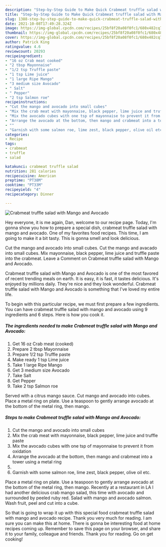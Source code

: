 ```yaml
---
description: "Step-by-Step Guide to Make Quick Crabmeat truffle salad with Mango and Avocado"
title: "Step-by-Step Guide to Make Quick Crabmeat truffle salad with Mango and Avocado"
slug: 1388-step-by-step-guide-to-make-quick-crabmeat-truffle-salad-with-mango-and-avocado
date: 2021-10-08T17:49:28.324Z
image: https://img-global.cpcdn.com/recipes/25bf8f20a08f0fc1/680x482cq70/crabmeat-truffle-salad-with-mango-and-avocado-recipe-main-photo.jpg
thumbnail: https://img-global.cpcdn.com/recipes/25bf8f20a08f0fc1/680x482cq70/crabmeat-truffle-salad-with-mango-and-avocado-recipe-main-photo.jpg
cover: https://img-global.cpcdn.com/recipes/25bf8f20a08f0fc1/680x482cq70/crabmeat-truffle-salad-with-mango-and-avocado-recipe-main-photo.jpg
author: Patrick King
ratingvalue: 4.6
reviewcount: 20293
recipeingredient:
- "16 oz Crab meat cooked"
- "2 tbsp Mayonnaise"
- "1/2 tsp Truffle paste"
- "1 tsp Lime juice"
- "1 large Ripe Mango"
- "3 medium size Avocado"
- " Salt"
- " Pepper"
- "2 tsp Salmon roe"
recipeinstructions:
- "Cut the mango and avocado into small cubes"
- "Mix the crab meat with mayonnaise, black pepper, lime juice and truffle paste"
- "Mix the avocado cubes with one tsp of mayonnaise to prevent it from oxidation"
- "Arrange the avocado at the bottom, then mango and crabmeat into a tower using a metal ring"
- ""
- "Garnish with some salmon roe, lime zest, black pepper, olive oil etc."
categories:
- Recipe
tags:
- crabmeat
- truffle
- salad

katakunci: crabmeat truffle salad 
nutrition: 281 calories
recipecuisine: American
preptime: "PT38M"
cooktime: "PT33M"
recipeyield: "4"
recipecategory: Dinner

---
```



![Crabmeat truffle salad with Mango and Avocado](https://img-global.cpcdn.com/recipes/25bf8f20a08f0fc1/680x482cq70/crabmeat-truffle-salad-with-mango-and-avocado-recipe-main-photo.jpg)

Hey everyone, it is me again, Dan, welcome to our recipe page. Today, I'm gonna show you how to prepare a special dish, crabmeat truffle salad with mango and avocado. One of my favorites food recipes. This time, I am going to make it a bit tasty. This is gonna smell and look delicious.

Cut the mango and avocado into small cubes. Cut the mango and avacado into small cubes. Mix mayonnaise, black pepper, lime juice and truffle paste into the crabmeat. Leave a Comment on Crabmeat truffle salad with Mango and Avocado.

Crabmeat truffle salad with Mango and Avocado is one of the most favored of recent trending meals on earth. It is easy, it is fast, it tastes delicious. It's enjoyed by millions daily. They're nice and they look wonderful. Crabmeat truffle salad with Mango and Avocado is something that I've loved my entire life.


To begin with this particular recipe, we must first prepare a few ingredients. You can have crabmeat truffle salad with mango and avocado using 9 ingredients and 6 steps. Here is how you cook it.

<!--inarticleads1-->

##### The ingredients needed to make Crabmeat truffle salad with Mango and Avocado:

1. Get 16 oz Crab meat (cooked)
1. Prepare 2 tbsp Mayonnaise
1. Prepare 1/2 tsp Truffle paste
1. Make ready 1 tsp Lime juice
1. Take 1 large Ripe Mango
1. Get 3 medium size Avocado
1. Take  Salt
1. Get  Pepper
1. Take 2 tsp Salmon roe


Served with a citrus mango sauce. Cut mango and avocado into cubes. Place a metal ring on plate. Use a teaspoon to gently arrange avocado at the bottom of the metal ring, then mango. 

<!--inarticleads2-->

##### Steps to make Crabmeat truffle salad with Mango and Avocado:

1. Cut the mango and avocado into small cubes
1. Mix the crab meat with mayonnaise, black pepper, lime juice and truffle paste
1. Mix the avocado cubes with one tsp of mayonnaise to prevent it from oxidation
1. Arrange the avocado at the bottom, then mango and crabmeat into a tower using a metal ring
1. 
1. Garnish with some salmon roe, lime zest, black pepper, olive oil etc.


Place a metal ring on plate. Use a teaspoon to gently arrange avocado at the bottom of the metal ring, then mango. Recently at a restaurant in LA I had another delicious crab mango salad, this time with avocado and surrounded by peeled ruby red. Salad with mango and avocado salmon. Wash fruit, peel and cut into a cube. 

So that is going to wrap it up with this special food crabmeat truffle salad with mango and avocado recipe. Thank you very much for reading. I am sure you can make this at home. There is gonna be interesting food at home recipes coming up. Remember to save this page on your browser, and share it to your family, colleague and friends. Thank you for reading. Go on get cooking!
